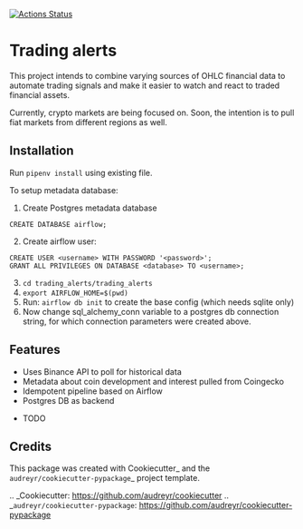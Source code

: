 [![Actions Status](https://github.com/kai490952010/trading_alerts/workflows/Build/badge.svg)](https://github.com/kai490952010/trading_alerts/actions)

Trading alerts
==============

This project intends to combine varying sources of OHLC financial data
to automate trading signals and make it easier to watch and react to
traded financial assets.

Currently, crypto markets are being focused on. Soon, the intention is
to pull fiat markets from different regions as well.



Installation
------------

Run `pipenv install` using existing file.

To setup metadata database:
1. Create Postgres metadata database
```
CREATE DATABASE airflow;
```
2. Create airflow user:
```
CREATE USER <username> WITH PASSWORD '<password>';
GRANT ALL PRIVILEGES ON DATABASE <database> TO <username>;
```
3. `cd trading_alerts/trading_alerts`
4. `export AIRFLOW_HOME=$(pwd)`
5. Run: `airflow db init` to create the base config (which needs sqlite only)
6. Now change sql_alchemy_conn variable to a postgres db connection string, for which
connection parameters were created above.



Features
--------

- Uses Binance API to poll for historical data
- Metadata about coin development and interest pulled from Coingecko
- Idempotent pipeline based on Airflow
- Postgres DB as backend

* TODO


Credits
-------

This package was created with Cookiecutter_ and the `audreyr/cookiecutter-pypackage`_ project template.

.. _Cookiecutter: https://github.com/audreyr/cookiecutter
.. _`audreyr/cookiecutter-pypackage`: https://github.com/audreyr/cookiecutter-pypackage
